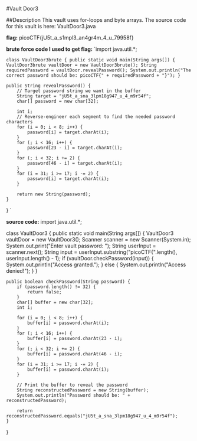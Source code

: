#Vault Door3

##Description
This vault uses for-loops and byte arrays. 
The source code for this vault is here: VaultDoor3.java

**flag:**
picoCTF{jU5t_a_s1mpl3_an4gr4m_4_u_79958f}


**brute force code I used to get flag:**
`import java.util.*;

`class VaultDoor3brute {
    public static void main(String args[]) {
        VaultDoor3brute vaultDoor = new VaultDoor3brute();
        String requiredPassword = vaultDoor.revealPassword();
        System.out.println("The correct password should be: picoCTF{" + requiredPassword + "}");
    }`

    public String revealPassword() {
        // Target password string we want in the buffer
        String target = "jU5t_a_sna_3lpm18g947_u_4_m9r54f";
        char[] password = new char[32];

        int i;
        // Reverse-engineer each segment to find the needed password characters
        for (i = 0; i < 8; i++) {
            password[i] = target.charAt(i);
        }
        for (; i < 16; i++) {
            password[23 - i] = target.charAt(i);
        }
        for (; i < 32; i += 2) {
            password[46 - i] = target.charAt(i);
        }
        for (i = 31; i >= 17; i -= 2) {
            password[i] = target.charAt(i);
        }

        return new String(password);
    }
}
`

**source code:**
import java.util.*;

class VaultDoor3 {
    public static void main(String args[]) {
        VaultDoor3 vaultDoor = new VaultDoor3();
        Scanner scanner = new Scanner(System.in);
        System.out.print("Enter vault password: ");
        String userInput = scanner.next();
        String input = userInput.substring("picoCTF{".length(), userInput.length() - 1);
        if (vaultDoor.checkPassword(input)) {
            System.out.println("Access granted.");
        } else {
            System.out.println("Access denied!");
        }
    }

    public boolean checkPassword(String password) {
        if (password.length() != 32) {
            return false;
        }
        char[] buffer = new char[32];
        int i;

        for (i = 0; i < 8; i++) {
            buffer[i] = password.charAt(i);
        }
        for (; i < 16; i++) {
            buffer[i] = password.charAt(23 - i);
        }
        for (; i < 32; i += 2) {
            buffer[i] = password.charAt(46 - i);
        }
        for (i = 31; i >= 17; i -= 2) {
            buffer[i] = password.charAt(i);
        }

        // Print the buffer to reveal the password
        String reconstructedPassword = new String(buffer);
        System.out.println("Password should be: " + reconstructedPassword);

        return reconstructedPassword.equals("jU5t_a_sna_3lpm18g947_u_4_m9r54f");
    }
}

